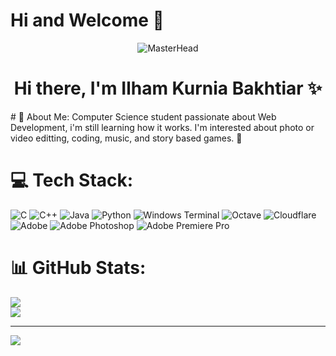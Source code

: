 # Hi and Welcome 👋
<div align="center">
  <img src="https://64.media.tumblr.com/e642b66f8548fa1485621bd82d3eacc9/df8c8427627025f7-72/s500x750/e72f5f9deb0450d7b1ae7fbd5b636e6e71120548.gifv" alt="MasterHead" />
</div>

<h1 align="center">Hi there, I'm Ilham Kurnia Bakhtiar ✨</h1>
# 💫 About Me:
Computer Science student passionate about Web Development, i'm still learning how it works. I'm interested about photo or video editting, coding, music, and story based games. 🤗 

# 💻 Tech Stack:
![C](https://img.shields.io/badge/c-%2300599C.svg?style=for-the-badge&logo=c&logoColor=white) ![C++](https://img.shields.io/badge/c++-%2300599C.svg?style=for-the-badge&logo=c%2B%2B&logoColor=white) ![Java](https://img.shields.io/badge/java-%23ED8B00.svg?style=for-the-badge&logo=openjdk&logoColor=white) ![Python](https://img.shields.io/badge/python-3670A0?style=for-the-badge&logo=python&logoColor=ffdd54) ![Windows Terminal](https://img.shields.io/badge/Windows%20Terminal-%234D4D4D.svg?style=for-the-badge&logo=windows-terminal&logoColor=white) ![Octave](https://img.shields.io/badge/OCTAVE-darkblue?style=for-the-badge&logo=octave&logoColor=fcd683) ![Cloudflare](https://img.shields.io/badge/Cloudflare-F38020?style=for-the-badge&logo=Cloudflare&logoColor=white) ![Adobe](https://img.shields.io/badge/adobe-%23FF0000.svg?style=for-the-badge&logo=adobe&logoColor=white) ![Adobe Photoshop](https://img.shields.io/badge/adobe%20photoshop-%2331A8FF.svg?style=for-the-badge&logo=adobe%20photoshop&logoColor=white) ![Adobe Premiere Pro](https://img.shields.io/badge/Adobe%20Premiere%20Pro-9999FF.svg?style=for-the-badge&logo=Adobe%20Premiere%20Pro&logoColor=white)
# 📊 GitHub Stats:
![](https://github-readme-streak-stats.herokuapp.com/?user=IlhamKurniaBakhtiar&theme=dark&hide_border=true)<br/>
![](https://github-readme-stats.vercel.app/api/top-langs/?username=IlhamKurniaBakhtiar&theme=dark&hide_border=true&include_all_commits=false&count_private=false&layout=compact)

---
[![](https://visitcount.itsvg.in/api?id=IlhamKurniaBakhtiar&icon=0&color=0)](https://visitcount.itsvg.in)

<!-- Proudly created with GPRM ( https://gprm.itsvg.in ) -->


